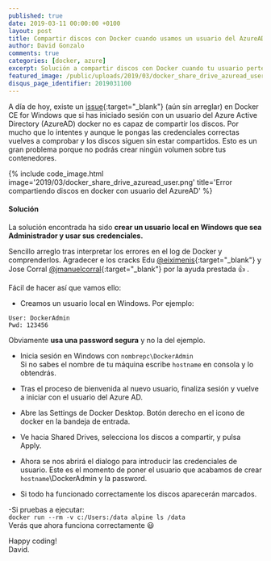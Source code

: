 ```yaml
---
published: true
date: 2019-03-11 00:00:00 +0100
layout: post
title: Compartir discos con Docker cuando usamos un usuario del AzureAD
author: David Gonzalo
comments: true
categories: [docker, azure]
excerpt: Solución a compartir discos con Docker cuando tu usuario pertenece a un Azure AD.
featured_image: /public/uploads/2019/03/docker_share_drive_azuread_user.png
disqus_page_identifier: 2019031100
---
```


A día de hoy, existe un 
[issue](https://github.com/docker/for-win/issues/132){:target="_blank"}
(aún sin arreglar) en Docker CE for Windows que si has iniciado sesión con un usuario del Azure Active Directory (AzureAD) docker no es capaz de compartir los discos. Por mucho que lo intentes y aunque le pongas las credenciales correctas vuelves a comprobar y los discos siguen sin estar compartidos. Esto es un gran problema porque no podrás crear ningún volumen sobre tus contenedores.

{% include code_image.html 
image='2019/03/docker_share_drive_azuread_user.png'
title='Error compartiendo discos en docker con usuario del AzureAD'
%}
<!--break--> 

#### Solución

La solución encontrada ha sido **crear un usuario local en Windows que sea Administrador y usar sus credenciales.** 

Sencillo arreglo tras interpretar los errores en el log de Docker y comprenderlos. Agradecer e los cracks Edu 
[@eiximenis](https://www.twitter.com/eiximenis/){:target="_blank"}
y Jose Corral 
[@jmanuelcorral](https://www.twitter.com/jmanuelcorral/){:target="_blank"}
por la ayuda prestada 👍 .

Fácil de hacer así que vamos ello:

- Creamos un usuario local en Windows. Por ejemplo:
```
User: DockerAdmin 
Pwd: 123456
```
Obviamente **usa una password segura** y no la del ejemplo.

- Inicia sesión en Windows con `nombrepc\DockerAdmin`
<br/>Si no sabes el nombre de tu máquina escribe `hostname` en consola y lo obtendrás.

- Tras el proceso de bienvenida al nuevo usuario, finaliza sesión y vuelve a iniciar con el usuario del Azure AD.

- Abre las Settings de Docker Desktop. Botón derecho en el icono de docker en la bandeja de entrada.

- Ve hacia Shared Drives, selecciona los discos a compartir, y pulsa Apply.

- Ahora se nos abrirá el dialogo para introducir las credenciales de usuario. Este es el momento de poner el usuario que acabamos de crear `hostname`\DockerAdmin y la password.

- Si todo ha funcionado correctamente los discos aparecerán marcados.

-Si pruebas a ejecutar:
<br/>`docker run --rm -v c:/Users:/data alpine ls /data`
<br/>Verás que ahora funciona correctamente 😃

Happy coding!
<br/>
David.
